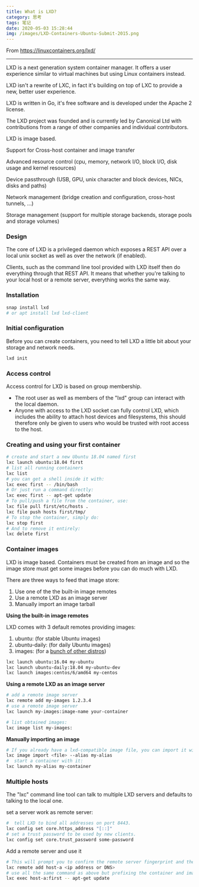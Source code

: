 ```yaml
---
title: What is LXD?
category: 思考
tags: 笔记
date: 2020-05-03 15:28:44
img: /images/LXD-Containers-Ubuntu-Submit-2015.png
---
```


From https://linuxcontainers.org/lxd/

---

LXD is a next generation system container manager. It offers a user experience similar to virtual machines but using Linux containers instead.

LXD isn't a rewrite of LXC, in fact it's building on top of LXC to provide a new, better user experience. 

LXD is written in Go, it's free software and is developed under the Apache 2 license.

The LXD project was founded and is currently led by Canonical Ltd with contributions from a range of other companies and individual contributors.

LXD is image based.

Support for Cross-host container and image transfer

Advanced resource control (cpu, memory, network I/O, block I/O, disk usage and kernel resources)

Device passthrough (USB, GPU, unix character and block devices, NICs, disks and paths)

Network management (bridge creation and configuration, cross-host tunnels, ...)

Storage management (support for multiple storage backends, storage pools and storage volumes)

### Design

The core of LXD is a privileged daemon which exposes a REST API over a local unix socket as well as over the network (if enabled).

Clients, such as the command line tool provided with LXD itself then do everything through that REST API. It means that whether you're talking to your local host or a remote server, everything works the same way.

### Installation

```bash
snap install lxd
# or apt install lxd lxd-client
```


### Initial configuration
Before you can create containers, you need to tell LXD a little bit about your storage and network needs.

```bash
lxd init
```

### Access control
Access control for LXD is based on group membership.

* The root user as well as members of the "lxd" group can interact with the local daemon.
* Anyone with access to the LXD socket can fully control LXD, which includes the ability to attach host devices and filesystems, this should therefore only be given to users who would be trusted with root access to the host.

### Creating and using your first container

```bash
# create and start a new Ubuntu 18.04 named first
lxc launch ubuntu:18.04 first
# list all running containers
lxc list
# you can get a shell inside it with:
lxc exec first -- /bin/bash
# Or just run a command directly:
lxc exec first -- apt-get update
# To pull/push a file from the container, use:
lxc file pull first/etc/hosts .
lxc file push hosts first/tmp/
# To stop the container, simply do:
lxc stop first
# And to remove it entirely:
lxc delete first
```

### Container images
LXD is image based. Containers must be created from an image and so the image store must get some images before you can do much with LXD.

There are three ways to feed that image store:

1. Use one of the the built-in image remotes
2. Use a remote LXD as an image server
3. Manually import an image tarball

**Using the built-in image remotes**

LXD comes with 3 default remotes providing images:

1. ubuntu: (for stable Ubuntu images)
2. ubuntu-daily: (for daily Ubuntu images)
3. images: (for a [bunch of other distros](https://images.linuxcontainers.org/))

```bash
lxc launch ubuntu:16.04 my-ubuntu
lxc launch ubuntu-daily:18.04 my-ubuntu-dev
lxc launch images:centos/6/amd64 my-centos
```

**Using a remote LXD as an image server**

```bash
# add a remote image server
lxc remote add my-images 1.2.3.4
# use a remote image server
lxc launch my-images:image-name your-container

# list obtained images:
lxc image list my-images:
```

**Manually importing an image**

```bash
# If you already have a lxd-compatible image file, you can import it with:
lxc image import <file> --alias my-alias
#  start a container with it:
lxc launch my-alias my-container
```

### Multiple hosts
The "lxc" command line tool can talk to multiple LXD servers and defaults to talking to the local one.

set a server work as remote server:

```bash
#  tell LXD to bind all addresses on port 8443. 
lxc config set core.https_address "[::]"
# set a trust password to be used by new clients.
lxc config set core.trust_password some-password
```

Add a remote server and use it

```bash
# This will prompt you to confirm the remote server fingerprint and then ask you for the password.
lxc remote add host-a <ip address or DNS>
# use all the same command as above but prefixing the container and images name with the remote host like:
lxc exec host-a:first -- apt-get update
```

